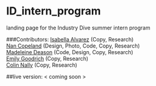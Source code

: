# ID_intern_program
landing page for the Industry Dive summer intern program

###Contributors:
<a href="https://www.linkedin.com/pub/isabella-alvarez/78/6b2/6a3" target="_blank">Isabella Alvarez</a> (Copy, Research)
<br>
<a href="http://www.nancopeland.com/" target="_blank">Nan Copeland</a> (Design, Photo, Code, Copy, Research)
<br>
<a href="https://twitter.com/maddydeason" target="_blank">Madeleine Deason</a> (Code, Design, Copy, Research)
<br>
<a href="https://twitter.com/goodrichemi" target="_blank">Emily Goodrich</a> (Copy, Research)
<br>
<a href="https://www.linkedin.com/pub/colin-nally/27/873/a36" target="_blank">Colin Nally</a> (Copy, Research)

##live version:
< coming soon >
